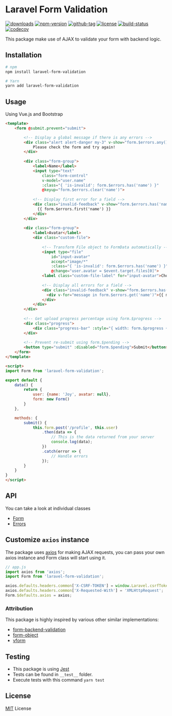 # Laravel Form Validation

[![downloads](https://img.shields.io/npm/dt/laravel-form-validation.svg)](http://npm-stats.com/~packages/laravel-form-validation)
[![npm-version](https://img.shields.io/npm/v/laravel-form-validation.svg)](https://www.npmjs.com/package/laravel-form-validation)
[![github-tag](https://img.shields.io/github/tag/ankurk91/laravel-form-validation.svg?maxAge=1800)](https://github.com/ankurk91/laravel-form-validation/)
[![license](https://img.shields.io/github/license/ankurk91/laravel-form-validation.svg?maxAge=1800)](https://yarnpkg.com/en/package/laravel-form-validation)
[![build-status](https://travis-ci.com/ankurk91/laravel-form-validation.svg?branch=master)](https://travis-ci.com/ankurk91/laravel-form-validation)
[![codecov](https://codecov.io/gh/ankurk91/laravel-form-validation/branch/master/graph/badge.svg)](https://codecov.io/gh/ankurk91/laravel-form-validation)

This package make use of AJAX to validate your form with backend logic.

## Installation
```bash
# npm
npm install laravel-form-validation 

# Yarn
yarn add laravel-form-validation
```

## Usage
Using Vue.js and Bootstrap
```html
<template>
    <form @submit.prevent="submit">

        <!-- Display a global message if there is any errors -->
        <div class="alert alert-danger my-3" v-show="form.$errors.any()">
            Please check the form and try again!
        </div>
        
        <div class="form-group">
            <label>Name</label>
            <input type="text" 
                class="form-control" 
                v-model="user.name" 
                :class="{ 'is-invalid': form.$errors.has('name') }"
                @keyup="form.$errors.clear('name')">
            
            <!-- Display first error for a field -->
            <div class="invalid-feedback" v-show="form.$errors.has('name')">
              {{ form.$errors.first('name') }}
            </div>
        </div>
        
        <div class="form-group">
            <label>Avatar</label>
            <div class="custom-file">
                
                <!-- Transform File object to FormData automatically -->
                <input type="file"                                       
                    id="input-avatar" 
                    accept="image/*"
                    :class="{ 'is-invalid': form.$errors.has('name') }"
                    @change="user.avatar = $event.target.files[0]">
                <label class="custom-file-label" for="input-avatar">Choose image...</label>
                
                <!-- Display all errors for a field -->
                <div class="invalid-feedback" v-show="form.$errors.has('avatar')">
                  <div v-for="message in form.$errors.get('name')">{{ message }}</div>
                </div>
            </div>
        </div>
        
        <!-- Get upload progress percentage using form.$progress -->
        <div class="progress">
            <div class="progress-bar" :style="{ width: form.$progress + '%' }">{{ form.$progress }}%</div>
        </div>    
        
        <!-- Prevent re-submit using form.$pending -->
        <button type="submit" :disabled="form.$pending">Submit</button>
    </form>
</template>

<script>
import Form from 'laravel-form-validation';

export default {
    data() {
        return {
            user: {name: 'Joy', avatar: null},
            form: new Form()
        }
    },

    methods: {
        submit() {
            this.form.post('/profile', this.user)
                .then(data => {
                    // This is the data returned from your server
                    console.log(data);
                })
                .catch(error => {
                    // Handle errors
                });
        }
    }
}
</script>
```

## API
You can take a look at individual classes
* [Form](./src/Form.js)
* [Errors](./src/Errors.js)

## Customize `axios` instance
The package uses [axios](https://github.com/axios/axios) for making AJAX requests, 
you can pass your own axios instance and Form class will start using it.
```js
// app.js
import axios from 'axios';
import Form from 'laravel-form-validation';

axios.defaults.headers.common['X-CSRF-TOKEN'] = window.Laravel.csrfToken;
axios.defaults.headers.common['X-Requested-With'] = 'XMLHttpRequest';
Form.$defaults.axios = axios;
```

### Attribution
This package is highly inspired by various other similar implementations:
* [form-backend-validation](https://github.com/spatie/form-backend-validation)
* [form-object](https://github.com/sahibalejandro/form-object)
* [vform](https://github.com/cretueusebiu/vform)

## Testing
* This package is using [Jest](https://github.com/facebook/jest) 
* Tests can be found in `__test__` folder.
* Execute tests with this command `yarn test`

## License
[MIT](LICENSE.txt) License
